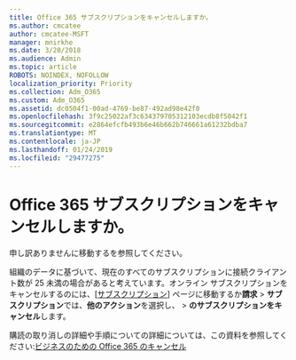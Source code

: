 ```yaml
---
title: Office 365 サブスクリプションをキャンセルしますか。
ms.author: cmcatee
author: cmcatee-MSFT
manager: mnirkhe
ms.date: 3/20/2018
ms.audience: Admin
ms.topic: article
ROBOTS: NOINDEX, NOFOLLOW
localization_priority: Priority
ms.collection: Adm_O365
ms.custom: Adm_O365
ms.assetid: dc0504f1-00ad-4769-be87-492ad98e42f0
ms.openlocfilehash: 3f9c25022af3c634379705312103ecdb8f5042f1
ms.sourcegitcommit: e2864efcfb493b6e46b662b746661a61232bdba7
ms.translationtype: MT
ms.contentlocale: ja-JP
ms.lasthandoff: 01/24/2019
ms.locfileid: "29477275"
---
```

# <a name="canceling-your-office-365-subscription"></a>Office 365 サブスクリプションをキャンセルしますか。

申し訳ありませんに移動するを参照してください。 
  
組織のデータに基づいて、現在のすべてのサブスクリプションに接続クライアント数が 25 未満の場合があると考えています。オンライン サブスクリプションをキャンセルするのには、[[サブスクリプション](https://go.microsoft.com/fwlink/p/?linkid=842054)] ページに移動するか**請求** \> **サブスクリプション**では、**他のアクション**を選択し、 \> **のサブスクリプションをキャンセル**します。
  
購読の取り消しの詳細や手順についての詳細については、この資料を参照してください:[ビジネスのための Office 365 のキャンセル](https://support.office.com/en-us/article/b1bc0bef-4608-4601-813a-cdd9f746709a)
  

